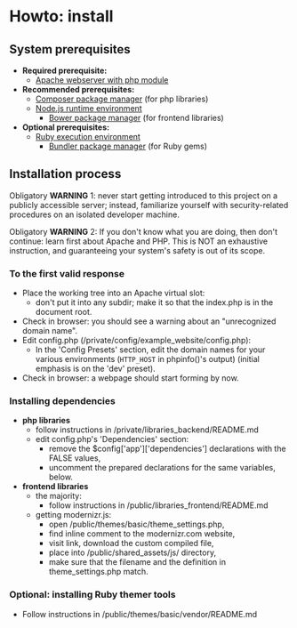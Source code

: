 # Howto: install


## System prerequisites

- **Required prerequisite:**
  - [Apache webserver with php module][amp]
- **Recommended prerequisites:**
  - [Composer package manager][composer] (for php libraries)
  - [Node.js runtime environment][nodejs]
      - [Bower package manager][bower] (for frontend libraries)
- **Optional prerequisites:**
  - [Ruby execution environment][ruby]
      - [Bundler package manager][bundler] (for Ruby gems)


## Installation process

Obligatory **WARNING** 1: never start getting introduced to this project on
a publicly accessible server; instead, familiarize yourself with
security-related procedures on an isolated developer machine.

Obligatory **WARNING** 2: If you don't know what you are doing, then don't
continue: learn first about Apache and PHP. This is NOT an exhaustive
instruction, and guaranteeing your system's safety is out of its scope.

### To the first valid response

- Place the working tree into an Apache virtual slot:
  - don't put it into any subdir; make it so that the index.php is in the
    document root.
- Check in browser: you should see a warning about an
  "unrecognized domain name".
- Edit config.php (/private/config/example_website/config.php):
  - In the 'Config Presets' section, edit the domain names for your various
    environments (`HTTP_HOST` in phpinfo()'s output) (initial emphasis is on the
    'dev' preset).
- Check in browser: a webpage should start forming by now.

### Installing dependencies

- **php libraries**
  - follow instructions in /private/libraries_backend/README.md
  - edit config.php's 'Dependencies' section:
      - remove the $config['app']['dependencies'] declarations with the FALSE
        values,
      - uncomment the prepared declarations for the same variables, below.
- **frontend libraries**
  - the majority:
      - follow instructions in /public/libraries_frontend/README.md
  - getting modernizr.js:
      - open /public/themes/basic/theme_settings.php,
      - find inline comment to the modernizr.com website,
      - visit link, download the custom compiled file,
      - place into /public/shared_assets/js/ directory,
      - make sure that the filename and the definition in theme_settings.php
        match.

### Optional: installing Ruby themer tools

- Follow instructions in /public/themes/basic/vendor/README.md



[amp]: https://www.apachefriends.org/
[composer]: https://getcomposer.org/
[nodejs]: http://nodejs.org/
[bower]: http://bower.io/
[ruby]: https://www.ruby-lang.org/en/downloads/
[bundler]: http://bundler.io/

